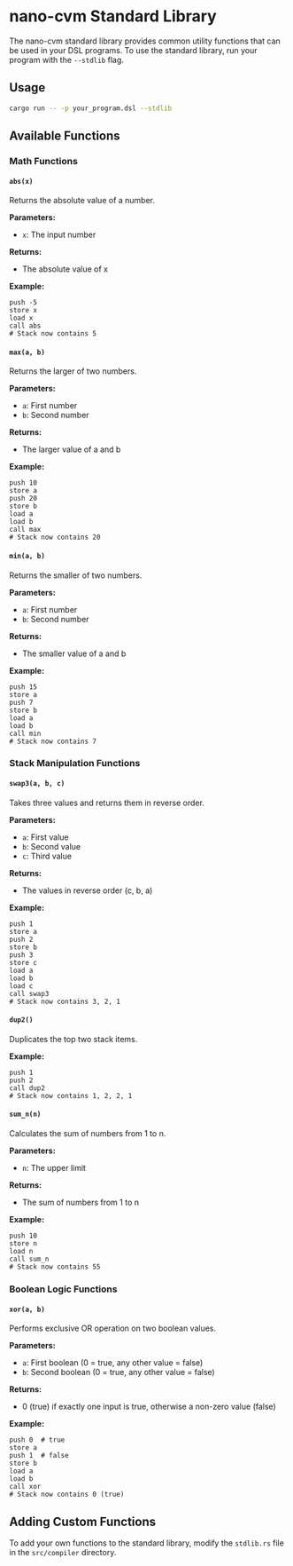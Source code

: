 # nano-cvm Standard Library

The nano-cvm standard library provides common utility functions that can be used in your DSL programs. To use the standard library, run your program with the `--stdlib` flag.

## Usage

```bash
cargo run -- -p your_program.dsl --stdlib
```

## Available Functions

### Math Functions

#### `abs(x)`
Returns the absolute value of a number.

**Parameters:**
- `x`: The input number

**Returns:**
- The absolute value of x

**Example:**
```
push -5
store x
load x
call abs
# Stack now contains 5
```

#### `max(a, b)`
Returns the larger of two numbers.

**Parameters:**
- `a`: First number
- `b`: Second number

**Returns:**
- The larger value of a and b

**Example:**
```
push 10
store a
push 20
store b
load a
load b
call max
# Stack now contains 20
```

#### `min(a, b)`
Returns the smaller of two numbers.

**Parameters:**
- `a`: First number
- `b`: Second number

**Returns:**
- The smaller value of a and b

**Example:**
```
push 15
store a
push 7
store b
load a
load b
call min
# Stack now contains 7
```

### Stack Manipulation Functions

#### `swap3(a, b, c)`
Takes three values and returns them in reverse order.

**Parameters:**
- `a`: First value
- `b`: Second value
- `c`: Third value

**Returns:**
- The values in reverse order (c, b, a)

**Example:**
```
push 1
store a
push 2
store b
push 3
store c
load a
load b
load c
call swap3
# Stack now contains 3, 2, 1
```

#### `dup2()`
Duplicates the top two stack items.

**Example:**
```
push 1
push 2
call dup2
# Stack now contains 1, 2, 2, 1
```

#### `sum_n(n)`
Calculates the sum of numbers from 1 to n.

**Parameters:**
- `n`: The upper limit

**Returns:**
- The sum of numbers from 1 to n

**Example:**
```
push 10
store n
load n
call sum_n
# Stack now contains 55
```

### Boolean Logic Functions

#### `xor(a, b)`
Performs exclusive OR operation on two boolean values.

**Parameters:**
- `a`: First boolean (0 = true, any other value = false)
- `b`: Second boolean (0 = true, any other value = false)

**Returns:**
- 0 (true) if exactly one input is true, otherwise a non-zero value (false)

**Example:**
```
push 0  # true
store a
push 1  # false
store b
load a
load b
call xor
# Stack now contains 0 (true)
```

## Adding Custom Functions

To add your own functions to the standard library, modify the `stdlib.rs` file in the `src/compiler` directory. 